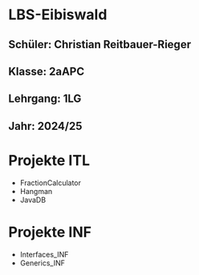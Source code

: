 # LBS-Eibiswald
## Schüler: Christian Reitbauer-Rieger
## Klasse: 2aAPC
## Lehrgang: 1LG
## Jahr: 2024/25

# Projekte ITL
- FractionCalculator
- Hangman
- JavaDB

# Projekte INF
- Interfaces_INF
- Generics_INF
